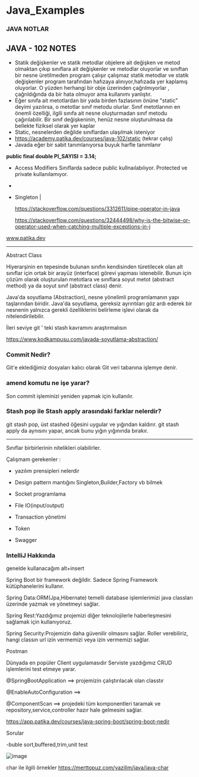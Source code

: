 # Java_Examples

### JAVA NOTLAR

## JAVA - 102 NOTES

- Statik değişkenler ve statik metodlar objelere ait değişken ve metod olmaktan çıkıp sınıflara ait değişkenler ve metodlar oluyorlar ve sınıftan bir nesne üretilmeden program çalışır çalışmaz statik metodlar ve statik değişkenler program tarafından hafızaya alınıyor,hafızada yer kaplamış oluyorlar. O yüzden herhangi bir obje üzerinden çağrılmıyorlar , çağrıldığında da bir hata olmuyor ama kullanımı yanlıştır.
- Eğer sınıfa ait metotlardan bir yada birden fazlasının önüne "static" deyimi yazılırsa, o metotlar sınıf metodu olurlar. Sınıf metotlarının en önemli özelliği, ilgili sınıfa ait nesne oluşturmadan sınıf metodu çağırılabilir. Bir sınıf değişkeninin, henüz nesne oluşturulmasa da bellekte fiziksel olarak yer kaplar
- Static, nesnelerden değilde sınıflardan ulaşılmak isteniyor
- https://academy.patika.dev/courses/java-102/static (tekrar çalış)
-  Javada eğer bir sabit tanımlanıyorsa buyuk harfle tanımlanır

**public final double  PI_SAYISI = 3.14;**


- Access Modifiers
Sınıflarda sadece public kullnaılabılıyor. Protected ve private kullanılamıyor.
- 


- Singleton |
  
  https://stackoverflow.com/questions/3312611/pipe-operator-in-java
  
  https://stackoverflow.com/questions/32444498/why-is-the-bitwise-or-operator-used-when-catching-multiple-exceptions-in-j




www.patika.dev 


------------------------------------------------------------------------------

Abstract Class

Hiyerarşinin en tepesinde bulunan sınıfın kendisinden türetilecek olan alt sınıflar için ortak bir arayüz (interface) görevi yapması istenebilir. Bunun için çözüm olarak oluşturulan metotlara ve sınıflara soyut metot (abstract method) ya da soyut sınıf (abstract class) denir.

Java'da soyutlama (Abstraction), nesne yönelimli programlamanın yapı taşlarından biridir. Java'da soyutlama, gereksiz ayrıntıları göz ardı ederek bir nesnenin yalnızca gerekli özelliklerini belirleme işlevi olarak da nitelendirilebilir.

İleri seviye git ' teki stash kavramını araştırmalısın

https://www.kodkampusu.com/javada-soyutlama-abstraction/

### Commit Nedir?

Git'e eklediğimiz dosyaları kalıcı olarak Git veri tabanına işlemye denir.

### amend komutu ne işe yarar?

Son commit işleminizi yeniden yapmak için kullanılır.

### Stash pop ile Stash apply arasındaki farklar nelerdir?

git stash pop, üst stashed öğesini uygular ve yığından kaldırır. git stash apply da aynısını yapar, ancak bunu yığın yığınında bırakır.

-----------------------------------------------------------------

Sınıflar birbirlerinin nitelikleri olabilirler.

Çalışmam gerekenler :

- yazılım prensipleri nelerdir

- Design pattern mantığını Singleton,Builder,Factory vb bilmek

- Socket programlama

- File IO(input/output)

- Transaction yönetimi

- Token

- Swagger


### IntelliJ Hakkında

genelde kullanacağım alt+insert

Spring Boot bir framework değildir. Sadece Spring Framework kütüphanelerini kullanır.

Spring Data:ORM(Jpa,Hibernate) temelli database işlemlerimizi java classları üzerinde yazmak ve yönetmeyi sağlar.

Spring Rest:Yazdığımız projemizi diğer teknolojilerle haberleşmesini sağlamak için kullanıyoruz.

Spring Security:Projemizin daha güvenilir olmasını sağlar. Roller verebiliriz, hangi classın url izin vermemizi veya izin vermemizi sağlar.


Postman

Dünyada en popüler Client uygulamasıdır
Serviste yazdığımız CRUD işlemlerini test etmeye yarar.


@SpringBootApplication ==> projemizin çalıştırılacak olan classtır

@EnableAutoConfiguration ==>

@ComponentScan ==> projedeki tüm komponentleri taramak ve repository,service,controller hazır hale gelmesini sağlar.

https://app.patika.dev/courses/java-spring-boot/spring-boot-nedir



Sorular 

-buble sort,buffered,trim,unit test


![image](https://user-images.githubusercontent.com/61595808/200034300-ea700c7e-6eb1-4dc4-a89c-54d9955a72b5.png)


char ile ilgili örnekler https://merttopuz.com/yazilim/java/java-char
